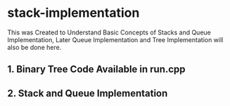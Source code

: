 # stack-implementation
This was Created to Understand Basic Concepts of Stacks and Queue Implementation, Later Queue Implementation and Tree Implementation will also be done here.
## 1. Binary Tree Code Available in run.cpp
## 2. Stack and Queue Implementation
